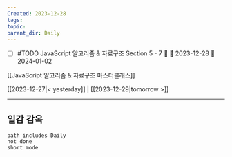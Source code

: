 ```yaml
---
Created: 2023-12-28
tags: 
topic: 
parent_dir: Daily
---
```

- [ ] #TODO JavaScript 알고리즘 & 자료구조 Section 5 - 7 🔼 🛫 2023-12-28 📅 2024-01-02


[[JavaScript 알고리즘 & 자료구조 마스터클래스]]

[[2023-12-27|< yesterday]] | [[2023-12-29|tomorrow >]]  
  
---  
## 일감 감옥  
```tasks  
path includes Daily
not done  
short mode  
```